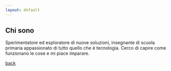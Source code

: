 ```yaml
---
layout: default
---
```


## Chi sono 

Sperimentatore ed esploratore di nuove soluzioni, insegnante di scuola primaria appassionato di tutto quello che è tecnologia. Cerco di capire come funzionano  le cose e mi piace imparare.

[back](./)
